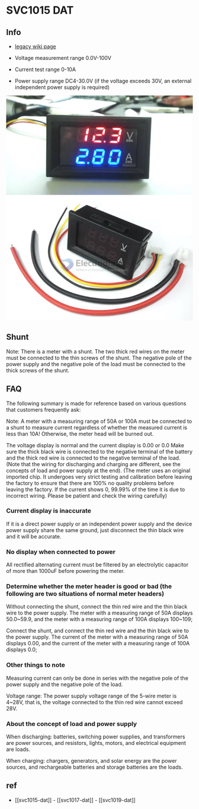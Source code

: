 
# SVC1015 DAT 



## Info 


- [legacy wiki page](https://w.electrodragon.com/w/Voltmeter_Ammeter)

- Voltage measurement range 0.0V-100V
- Current test range 0-10A
- Power supply range DC4-30.0V (if the voltage exceeds 30V, an external independent power supply is required)


![](2023-10-20-17-34-13.png)


## Shunt 

Note: There is a meter with a shunt. The two thick red wires on the meter must be connected to the thin screws of the shunt. The negative pole of the power supply and the negative pole of the load must be connected to the thick screws of the shunt.



## FAQ 

The following summary is made for reference based on various questions that customers frequently ask:

Note: A meter with a measuring range of 50A or 100A must be connected to a shunt to measure current regardless of whether the measured current is less than 10A! Otherwise, the meter head will be burned out.

The voltage display is normal and the current display is 0.00 or 0.0
Make sure the thick black wire is connected to the negative terminal of the battery and the thick red wire is connected to the negative terminal of the load. (Note that the wiring for discharging and charging are different, see the concepts of load and power supply at the end). (The meter uses an original imported chip. It undergoes very strict testing and calibration before leaving the factory to ensure that there are 100% no quality problems before leaving the factory. If the current shows 0, 99.99% of the time it is due to incorrect wiring. Please be patient and check the wiring carefully)

### Current display is inaccurate

If it is a direct power supply or an independent power supply and the device power supply share the same ground, just disconnect the thin black wire and it will be accurate.

### No display when connected to power

All rectified alternating current must be filtered by an electrolytic capacitor of more than 1000uF before powering the meter.

### Determine whether the meter header is good or bad (the following are two situations of normal meter headers)

Without connecting the shunt, connect the thin red wire and the thin black wire to the power supply. The meter with a measuring range of 50A displays 50.0~59.9, and the meter with a measuring range of 100A displays 100~109;

Connect the shunt, and connect the thin red wire and the thin black wire to the power supply. The current of the meter with a measuring range of 50A displays 0.00, and the current of the meter with a measuring range of 100A displays 0.0;

### Other things to note

Measuring current can only be done in series with the negative pole of the power supply and the negative pole of the load.

Voltage range: The power supply voltage range of the 5-wire meter is 4~28V, that is, the voltage connected to the thin red wire cannot exceed 28V.

### About the concept of load and power supply

When discharging: batteries, switching power supplies, and transformers are power sources, and resistors, lights, motors, and electrical equipment are loads.

When charging: chargers, generators, and solar energy are the power sources, and rechargeable batteries and storage batteries are the loads.




## ref 

- [[svc1015-dat]] - [[svc1017-dat]] - [[svc1019-dat]]